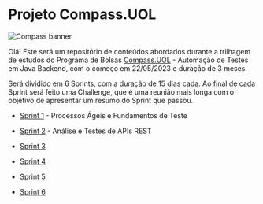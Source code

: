 # Projeto Compass.UOL
![Compass banner](https://d1.awsstatic.com/logos/Amazon%20MSK%20logos/COMPASS-LOGO.68deff1f584bea0767845872fa8f23b927d25149.png)

Olá! Este será um repositório de conteúdos abordados durante a trilhagem de estudos do Programa de Bolsas [Compass.UOL](compass.uol/) - Automação de Testes em Java Backend, com o começo em 22/05/2023 e duração de 3 meses. 

Será dividido em 6 Sprints, com a duração de 15 dias cada. Ao final de cada Sprint será feito uma Challenge, que é uma reunião mais longa com o objetivo de apresentar um resumo do Sprint que passou. <br>
- [Sprint 1](https://gitlab.com/guilhermesm/projeto-compass.uol/-/tree/pb_sprint1?ref_type=heads) - Processos Ágeis e Fundamentos de Teste

- [Sprint 2](https://gitlab.com/guilhermesm/projeto-compass.uol/-/tree/pb_sprint2?ref_type=heads) - Análise e Testes de APIs REST
- [Sprint 3](https://gitlab.com/guilhermesm/projeto-compass.uol/-/tree/pb_sprint3?ref_type=heads)
- [Sprint 4]()
- [Sprint 5]()
- [Sprint 6]()




